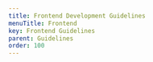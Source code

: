 ```yaml
---
title: Frontend Development Guidelines
menuTitle: Frontend
key: Frontend Guidelines
parent: Guidelines
order: 100
---
```

